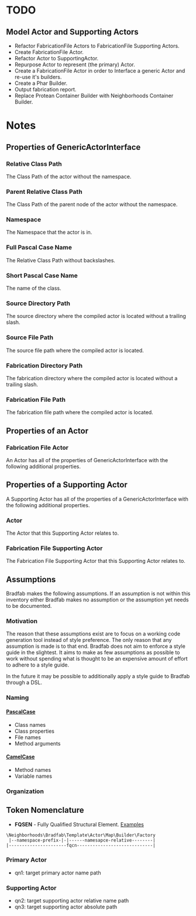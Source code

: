 # TODO
## Model Actor and Supporting Actors
* Refactor FabricationFile Actors to FabricationFile Supporting Actors.
* Create FabricationFile Actor.
* Refactor Actor to SupportingActor.
* Repurpose Actor to represent (the primary) Actor.
* Create a FabricationFile Actor in order to Interface a generic Actor and re-use it's builders.
* Create a Phar Builder.
* Output fabrication report.
* Replace Protean Container Builder with Neighborhoods Container Builder.

# Notes

## Properties of GenericActorInterface

### Relative Class Path
The Class Path of the actor without the namespace.

### Parent Relative Class Path
The Class Path of the parent node of the actor without the namespace.

### Namespace
The Namespace that the actor is in.

### Full Pascal Case Name
The Relative Class Path without backslashes.

### Short Pascal Case Name
The name of the class.

### Source Directory Path
The source directory where the compiled actor is located without a trailing slash.

### Source File Path
The source file path where the compiled actor is located.

### Fabrication Directory Path
The fabrication directory where the compiled actor is located without a trailing slash.

### Fabrication File Path
The fabrication file path where the compiled actor is located.

## Properties of an Actor

### Fabrication File Actor
An Actor has all of the properties of GenericActorInterface with the following additional properties.

## Properties of a Supporting Actor
A Supporting Actor has all of the properties of a GenericActorInterface with the following additional properties.

### Actor
The Actor that this Supporting Actor relates to.

### Fabrication File Supporting Actor
The Fabrication File Supporting Actor that this Supporting Actor relates to.

## Assumptions
Bradfab makes the following assumptions. If an assumption is not within this inventory either Bradfab makes no assumption or the assumption yet needs to be documented.

### Motivation
The reason that these assumptions exist are to focus on a working code generation tool instead of style preference. The only reason that any assumption is made is to that end. Bradfab does not aim to enforce a style guide in the slightest. It aims to make as few assumptions as possible to work without spending what is thought to be an expensive amount of effort to adhere to a style guide.

In the future it may be possible to additionally apply a style guide to Bradfab through a DSL.

### Naming 
#### [PascalCase](https://chaseonsoftware.com/most-common-programming-case-types/#pascalcase)
* Class names
* Class properties
* File names
* Method arguments

#### [CamelCase](https://chaseonsoftware.com/most-common-programming-case-types/#camelcase)
* Method names
* Variable names

### Organization

## Token Nomenclature
* **FQSEN** - Fully Qualified Structural Element. [Examples](https://github.com/php-fig/fig-standards/blob/master/proposed/phpdoc-tags.md#examples-10)

```
\Neighborhoods\Bradfab\Template\Actor\Map\Builder\Factory
 |--namespace-prefix-|-|------namesapce-relative--------|
|----------------------fqcn-----------------------------|
```



### Primary Actor
* qn1: target primary actor name path

### Supporting Actor
* qn2: target supporting actor relative name path
* qn3: target supporting actor absolute path
